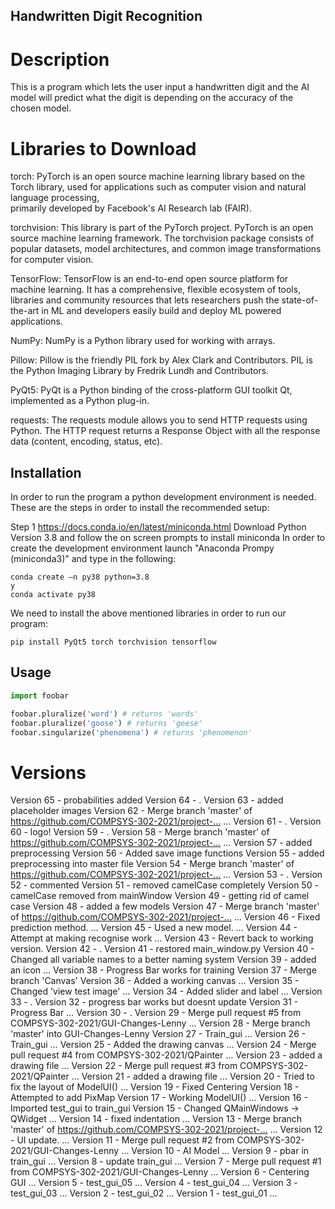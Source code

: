 ## Handwritten Digit Recognition

# Description
This is a program which lets the user input a handwritten digit and the AI model will predict what the digit is depending on the accuracy of the chosen model.

# Libraries to Download

torch:          PyTorch is an open source machine learning library based on the Torch library, 
                used for applications such as computer vision and natural language processing,       
                primarily developed by Facebook's AI Research lab (FAIR).

torchvision:    This library is part of the PyTorch project. PyTorch is an open source machine learning framework.
                The torchvision package consists of popular datasets, model architectures, and common image transformations for computer vision.
                
TensorFlow:     TensorFlow is an end-to-end open source platform for machine learning. 
                It has a comprehensive, flexible ecosystem of tools, libraries and community resources
                that lets researchers push the state-of-the-art in ML and developers easily build and deploy ML powered applications.

NumPy:          NumPy is a Python library used for working with arrays.

Pillow:         Pillow is the friendly PIL fork by Alex Clark and Contributors. PIL is the Python Imaging Library by Fredrik Lundh and Contributors.

PyQt5:          PyQt is a Python binding of the cross-platform GUI toolkit Qt, implemented as a Python plug-in.

requests:       The requests module allows you to send HTTP requests using Python. 
                The HTTP request returns a Response Object with all the response data (content, encoding, status, etc).

## Installation

In order to run the program a python development environment is needed. These are the steps in order to install the recommended setup:

Step 1
https://docs.conda.io/en/latest/miniconda.html
Download Python Version 3.8 and follow the on screen prompts to install miniconda
In order to create the development environment launch "Anaconda Prompy (miniconda3)" and type in the following:

    conda create –n py38 python=3.8
    y
    conda activate py38

We need to install the above mentioned libraries in order to run our program:

    pip install PyQt5 torch torchvision tensorflow

## Usage

```python
import foobar

foobar.pluralize('word') # returns 'words'
foobar.pluralize('goose') # returns 'geese'
foobar.singularize('phenomena') # returns 'phenomenon'
```

# Versions
Version 65 - probabilities added
Version 64 - .
Version 63 - added placeholder images
Version 62 - Merge branch 'master' of https://github.com/COMPSYS-302-2021/project-… …
Version 61 - .
Version 60 - logo!
Version 59 - .
Version 58 - Merge branch 'master' of https://github.com/COMPSYS-302-2021/project-… …
Version 57 - added preprocessing
Version 56 - Added save image functions
Version 55 - added preprocessing into master file
Version 54 - Merge branch 'master' of https://github.com/COMPSYS-302-2021/project-… …
Version 53 - .
Version 52 - commented
Version 51 - removed camelCase completely
Version 50 - camelCase removed from mainWindow
Version 49 - getting rid of camel case
Version 48 - added a few models
Version 47 - Merge branch 'master' of https://github.com/COMPSYS-302-2021/project-… …
Version 46 - Fixed prediction method. …
Version 45 - Used a new model. …
Version 44 - Attempt at making recognise work …
Version 43 - Revert back to working version.
Version 42 - .
Version 41 - restored main_window.py
Version 40 - Changed all variable names to a better naming system
Version 39 - added an icon …
Version 38 - Progress Bar works for training
Version 37 - Merge branch 'Canvas'
Version 36 - Added a working canvas …
Version 35 - Changed 'view test image' …
Version 34 - Added slider and label …
Version 33 - .
Version 32 - progress bar works but doesnt update
Version 31 - Progress Bar …
Version 30 - .
Version 29 - Merge pull request #5 from COMPSYS-302-2021/GUI-Changes-Lenny …
Version 28 - Merge branch 'master' into GUI-Changes-Lenny
Version 27 - Train_gui …
Version 26 - Train_gui …
Version 25 - Added the drawing canvas …
Version 24 - Merge pull request #4 from COMPSYS-302-2021/QPainter …
Version 23 - added a drawing file …
Version 22 - Merge pull request #3 from COMPSYS-302-2021/QPainter …
Version 21 - added a drawing file …
Version 20 - Tried to fix the layout of ModelUI() …
Version 19 - Fixed Centering
Version 18 - Attempted to add PixMap
Version 17 - Working ModelUI() …
Version 16 - Imported test_gui to train_gui
Version 15 - Changed QMainWindows -> QWidget …
Version 14 - fixed indentation …
Version 13 - Merge branch 'master' of https://github.com/COMPSYS-302-2021/project-… …
Version 12 - UI update. …
Version 11 - Merge pull request #2 from COMPSYS-302-2021/GUI-Changes-Lenny …
Version 10 - AI Model …
Version 9 - pbar in train_gui …
Version 8 - update train_gui …
Version 7 - Merge pull request #1 from COMPSYS-302-2021/GUI-Changes-Lenny …
Version 6 - Centering GUI …
Version 5 - test_gui_05 …
Version 4 - test_gui_04 …
Version 3 - test_gui_03 …
Version 2 - test_gui_02 …
Version 1 - test_gui_01 …

